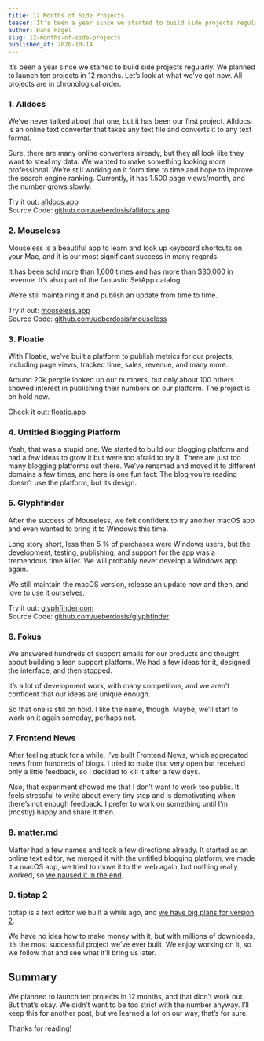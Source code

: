 ```yaml
---
title: 12 Months of Side Projects
teaser: It’s been a year since we started to build side projects regularly. We planned to launch ten projects in 12 months. Let’s look at what we’ve got now.
author: Hans Pagel
slug: 12-months-of-side-projects
published_at: 2020-10-14
---
```


It’s been a year since we started to build side projects regularly. We planned to launch ten projects in 12 months. Let’s look at what we’ve got now. All projects are in chronological order.

### 1. Alldocs
We’ve never talked about that one, but it has been our first project. Alldocs is an online text converter that takes any text file and converts it to any text format.

Sure, there are many online converters already, but they all look like they want to steal my data. We wanted to make something looking more professional. We’re still working on it form time to time and hope to improve the search engine ranking. Currently, it has 1.500 page views/month, and the number grows slowly.

Try it out: [alldocs.app](https://alldocs.app)<br>
Source Code: [github.com/ueberdosis/alldocs.app](https://github.com/ueberdosis/alldocs.app)

### 2. Mouseless
Mouseless is a beautiful app to learn and look up keyboard shortcuts on your Mac, and it is our most significant success in many regards.

It has been sold more than 1,600 times and has more than $30,000 in revenue. It’s also part of the fantastic SetApp catalog.

We’re still maintaining it and publish an update from time to time.

Try it out: [mouseless.app](https://mouseless.app)<br>
Source Code: [github.com/ueberdosis/mouseless](https://github.com/ueberdosis/mouseless)

### 3. Floatie
With Floatie, we’ve built a platform to publish metrics for our projects, including page views, tracked time, sales, revenue, and many more.

Around 20k people looked up our numbers, but only about 100 others showed interest in publishing their numbers on our platform. The project is on hold now.

Check it out: [floatie.app](https://floatie.app)

### 4. Untitled Blogging Platform
Yeah, that was a stupid one. We started to build our blogging platform and had a few ideas to grow it but were too afraid to try it. There are just too many blogging platforms out there. We’ve renamed and moved it to different domains a few times, and here is one fun fact: The blog you’re reading doesn’t use the platform, but its design.

### 5. Glyphfinder
After the success of Mouseless, we felt confident to try another macOS app and even wanted to bring it to Windows this time.

Long story short, less than 5 % of purchases were Windows users, but the development, testing, publishing, and support for the app was a tremendous time killer. We will probably never develop a Windows app again.

We still maintain the macOS version, release an update now and then, and love to use it ourselves.

Try it out: [glyphfinder.com](https://glyphfinder.com)<br>
Source Code: [github.com/ueberdosis/glyphfinder](https://github.com/ueberdosis/glyphfinder)

### 6. Fokus
We answered hundreds of support emails for our products and thought about building a lean support platform. We had a few ideas for it, designed the interface, and then stopped.

It’s a lot of development work, with many competitors, and we aren’t confident that our ideas are unique enough.

So that one is still on hold. I like the name, though. Maybe, we’ll start to work on it again someday, perhaps not.

### 7. Frontend News
After feeling stuck for a while, I’ve built Frontend News, which aggregated news from hundreds of blogs. I tried to make that very open but received only a little feedback, so I decided to kill it after a few days.

Also, that experiment showed me that I don’t want to work too public. It feels stressful to write about every tiny step and is demotivating when there’s not enough feedback. I prefer to work on something until I’m (mostly) happy and share it then.

### 8. matter.md
Matter had a few names and took a few directions already. It started as an online text editor, we merged it with the untitled blogging platform, we made it a macOS app, we tried to move it to the web again, but nothing really worked, so [we paused it in the end](/post/stopping-a-project/).

### 9. tiptap 2
tiptap is a text editor we built a while ago, and [we have big plans for version 2](/post/our-plan-for-tiptap-2/).

We have no idea how to make money with it, but with millions of downloads, it’s the most successful project we’ve ever built. We enjoy working on it, so we follow that and see what it’ll bring us later.

## Summary
We planned to launch ten projects in 12 months, and that didn’t work out. But that’s okay. We didn’t want to be too strict with the number anyway. I’ll keep this for another post, but we learned a lot on our way, that’s for sure.

Thanks for reading!